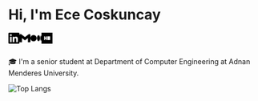 # Hi, I'm Ece Coskuncay 


[<img align="left" alt="ececoskuncay | LinkedIn" width="22px" src="./linkedin.svg" />][linkedin]
[<img align="left" alt="ececoskuncay | Gmail" width="22px" src="./gmail.svg" />][gmail]
[<img align="left" alt="ecosy | Medium" width="22px" src="./medium.svg" />][medium]
[<img align="left" alt="ececosy | Hackerrank" width="22px" src="./hackerrank.svg" />][hackerrank]
<br>
<br>

🎓  I'm a senior student at Department of Computer Engineering at Adnan Menderes University. 

![Top Langs](https://github-readme-stats.vercel.app/api/top-langs/?username=ececsk&theme=great-gatsby&layout=compact)

[linkedin]: https://www.linkedin.com/in/ececoskuncay/
[gmail]: mailto:ececoskuncay@gmail.com
[hackerrank]: https://www.hackerrank.com/ececosy
[medium]: https://medium.com/@ececoskuncay



